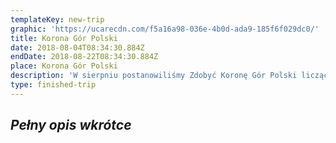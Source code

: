 ```yaml
---
templateKey: new-trip
graphic: 'https://ucarecdn.com/f5a16a98-036e-4b0d-ada9-185f6f029dc0/'
title: Korona Gór Polski
date: 2018-08-04T08:34:30.884Z
endDate: 2018-08-22T08:34:30.884Z
place: Korona Gór Polski
description: 'W sierpniu postanowiliśmy Zdobyć Koronę Gór Polski liczącą 28 szczytów. '
type: finished-trip
---
```

## _**Pełny opis wkrótce**_
